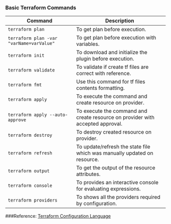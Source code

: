 ### Basic Terraform Commands

| Command | Description |
| ------- | ----------- |
| `terraform plan` | To get plan before execution. |
| `terraform plan -var "varName=varValue"` | To get plan before execution with variables. |
| `terraform init` | To download and initialize the plugin before execution. |
| `terraform validate` |  To validate if create tf files are correct with reference. |
| `terraform fmt` |  Use this command for tf files contents formatting. |
| `terraform apply` |  To execute the command and create resource on provider. |
| `terraform apply --auto-approve` |  To execute the command and create resource on provider with accepted approval. |
| `terraform destroy` |  To destroy created resource on provider. |
| `terraform refresh` |  To update/refresh the state file which was manually updated on resource. |
| `terraform output` |  To get the output of the resource attributes. |
| `terraform console` |  To provides an interactive console for evaluating expressions. |
| `terraform providers` |  To shows all the providers required by configuration. |


###Reference: [Terraform Configuration Language](https://developer.hashicorp.com/terraform/language)
